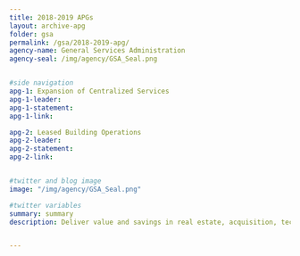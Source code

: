 ```yaml
---
title: 2018-2019 APGs
layout: archive-apg
folder: gsa
permalink: /gsa/2018-2019-apg/
agency-name: General Services Administration
agency-seal: /img/agency/GSA_Seal.png


#side navigation
apg-1: Expansion of Centralized Services
apg-1-leader:
apg-1-statement:
apg-1-link:

apg-2: Leased Building Operations
apg-2-leader:
apg-2-statement:
apg-2-link:


#twitter and blog image
image: "/img/agency/GSA_Seal.png"

#twitter variables
summary: summary
description: Deliver value and savings in real estate, acquisition, technology, and services across the government.


---
```

